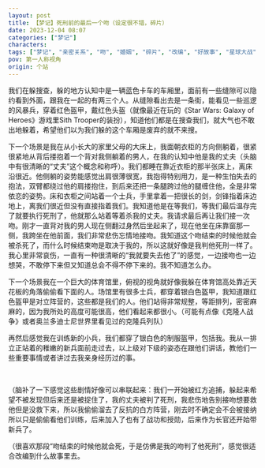 ```yaml
---
layout: post
title: 【梦记】死刑前的最后一个吻（设定很不错，碎片）
date: 2023-12-04 08:07
categories: ["梦记"]
characters: 
tags: ["梦记", "亲密关系", "吻", "婚姻", "碎片", "改编", "好故事", "星球大战", "追杀"]
pov: 第一人称视角
origin: 个站
---
```


我们在躲搜查，躲的地方认知中是一辆蓝色卡车的车厢里，面前有一些缝隙可以隐约看到外面，跟我在一起的有两三个人。从缝隙看出去是一条街，能看见一些巡逻的风暴兵，穿着红色盔甲，戴红色头盔（就像最近在玩的《Star Wars: Galaxy of Heroes》游戏里Sith Trooper的装扮），知道他们都是在搜查我们，就大气也不敢出地躲着，希望他们以为我们躲的这个车厢是废弃的就不来搜。

下一个场景是我在从小长大的家里父母的大床上，我面朝衣柜的方向侧躺着，很紧很紧地从背后搂抱着一个背对我侧躺着的男人，在我的认知中他是我的丈夫（头脑中有很清晰的“丈夫”这个概念和称呼）。我们都睡在靠近衣柜的那半张床上，离床沿很近。他侧躺的姿势能感觉出肩很薄很宽，我抱得特别用力，是一种生怕失去的抱法，双臂都绕过他的肩搂抱住，到后来还把一条腿跨过他的腿缠住他，全是非常依恋的姿势。床和衣柜之间站着一个士兵，手里拿着一把很长的剑，剑锋指着床边地上，离我们很近但没有直接指着我们。我知道他是在等我们，等我们最后温存完了就要执行死刑了，他就那么站着等着杀我的丈夫。我请求最后再让我们接一次吻。刚才一直背对我的男人现在侧翻过身然后坐起来了，现在他坐在床靠窗那一侧，我跨坐在他前面，我们非常悲伤忘情地接吻。我知道这个吻结束的时候他就会被杀死了，而什么时候结束吻是取决于我的，所以这就好像是我判他死刑一样了。我心里非常哀伤，一直有一种很清晰的“我就要失去他了”的感觉，一边接吻也一边想哭，不敢停下来但又知道总会不得不停下来的。我不知道怎么办。

下一个场景我在一个巨大的体育馆里，俯视的视角就好像我躲在体育馆高处靠近天花板的角落偷偷看下面的人。场馆里有很多士兵，都穿着银白色盔甲，我知道跟红色盔甲是对立阵营的，这些都是我们的人。他们站得非常规整，等距排列，密密麻麻的，因为我所处的高度可能很高，他们看起来都很小。（可能有点像《克隆人战争》或者奥兰多迪士尼世界里看见过的克隆兵列队）

再然后感觉我在训练新的小兵，我们都穿了银白色的制服盔甲，包括我。我从一排立正站着的稚嫩的新兵面前走过去，以上级对下级的姿态在跟他们讲话，教他们一些重要事情或者讲过去我亲身经历过的事。

<br>

（脑补了一下感觉这些剧情好像可以串联起来：我们一开始被红方追捕，躲起来希望不被发现但后来还是被捉住了，我的丈夫被判了死刑，我悲伤地告别接吻想要救他但是没救下来，所以我偷偷溜去了反抗的白方阵营，刚去时不确定会不会被接纳所以只是偷偷看他们训练，后来加入了也有了战功和授勋，后来作为长官还开始带新兵了。

（很喜欢那段“吻结束的时候他就会死，于是仿佛是我的吻判了他死刑”，感觉很适合改编到什么故事里去。
